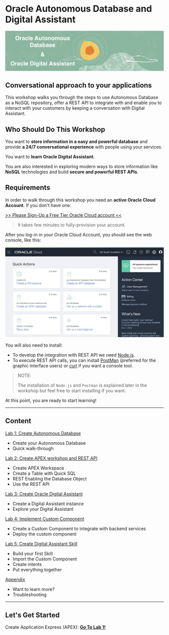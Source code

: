 # Oracle Autonomous Database and Digital Assistant

![Oracle](images/oracle_small.png)

## Conversational approach to your applications

This workshop walks you through the steps to use Autonomous Database as a NoSQL repository, offer a REST API to integrate with and enable you to interact with your customers by keeping a conversation with Digital Assistant.

## Who Should Do This Workshop

You want to **store information in a easy and powerful database** and provide **a 24/7 conversational experience** with people using your services.

You want to **learn Oracle Digital Assistant**.

You are also interested in exploring modern ways to store information like **NoSQL** technologies and build **secure and powerful REST APIs**.

## Requirements

In order to walk through this workshop you need an **active Oracle Cloud Account**. If you don't have one:

[>> Please Sign-Up a Free Tier Oracle Cloud account <<](http://bit.ly/34TzwGf)

> It takes few minutes to fully-provision your account.

After you log-in in your Oracle Cloud Account, you should see the web console, like this:

![Oracle Cloud Web Console](./images/webconsole.png)

You will also need to install:

- To develop the integration with REST API we need [Node.js](https://nodejs.org/en/download/).
- To execute REST API calls, you can install [PostMan](https://www.postman.com/downloads/) (preferred for the graphic interface users) or [curl](https://curl.haxx.se/download.html) if you want a console tool.

> NOTE:
>
> The installation of `Node.js` and `Postman` is explained later in the workshop but feel free to start installing if you want.

At this point, you are ready to start learning!

---

## Content

[Lab 1: Create Autonomous Database](lab1/README.md)

- Create your Autonomous Database
- Quick walk-through

[Lab 2: Create APEX workshop and REST API](lab2apex/README.md)

- Create APEX Workspace
- Create a Table with Quick SQL
- REST Enabling the Database Object
- Use the REST API

[Lab 3: Create Oracle Digital Assistant](lab3/README.md)

- Create a Digital Assistant instance
- Explore your Digital Assistant

[Lab 4: Implement Custom Component](lab4/README.md)

- Create a Custom Component to integrate with backend services
- Deploy the custom component

[Lab 5: Create Digital Assistant Skill](lab5/README.md)

- Build your first Skill
- Import the Custom Component
- Create intents
- Put everything together

[Appendix](appendix/README.md)

- Want to learn more?
- Troubleshooting

---

## Let's Get Started

Create Application Express (APEX): [**Go To Lab 1!**](./lab1/README.md)
